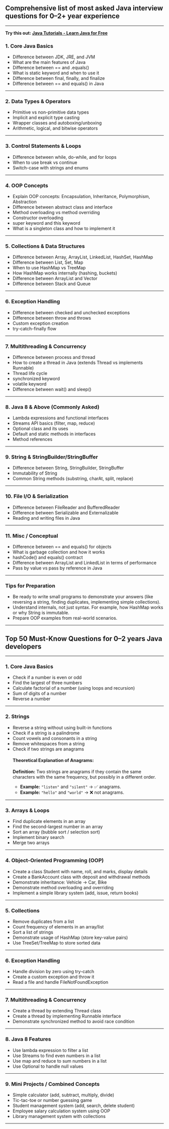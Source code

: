 <h2>Comprehensive list of most asked Java interview questions for 0–2+ year experience</h2>
<hr>

<strong>Try this out: <a href="https://takeuforward.org/java/java-tutorials-learn-java-for-free-best-resource">Java Tutorials - Learn Java for Free</a> </strong>

<h3>1. Core Java Basics</h3>
<ul>
  <li>Difference between JDK, JRE, and JVM</li>
  <li>What are the main features of Java</li>
  <li>Difference between == and .equals()</li>
  <li>What is static keyword and when to use it</li>
  <li>Difference between final, finally, and finalize</li>
  <li>Difference between == and equals() in Java</li>
</ul>
<hr>

<h3>2. Data Types & Operators</h3>
<ul>
  <li>Primitive vs non-primitive data types</li>
  <li>Implicit and explicit type casting</li>
  <li>Wrapper classes and autoboxing/unboxing</li>
  <li>Arithmetic, logical, and bitwise operators</li>
</ul>
<hr>

<h3>3. Control Statements & Loops</h3>
<ul>
  <li>Difference between while, do-while, and for loops</li>
  <li>When to use break vs continue</li>
  <li>Switch-case with strings and enums</li>
</ul>
<hr>

<h3>4. OOP Concepts</h3>
<ul>
  <li>Explain OOP concepts: Encapsulation, Inheritance, Polymorphism, Abstraction</li>
  <li>Difference between abstract class and interface</li>
  <li>Method overloading vs method overriding</li>
  <li>Constructor overloading</li>
  <li>super keyword and this keyword</li>
  <li>What is a singleton class and how to implement it</li>
</ul>
<hr>

<h3>5. Collections & Data Structures</h3>
<ul>
  <li>Difference between Array, ArrayList, LinkedList, HashSet, HashMap</li>
  <li>Difference between List, Set, Map</li>
  <li>When to use HashMap vs TreeMap</li>
  <li>How HashMap works internally (hashing, buckets)</li>
  <li>Difference between ArrayList and Vector</li>
  <li>Difference between Stack and Queue</li>
</ul>
<hr>

<h3>6. Exception Handling</h3>
<ul>
  <li>Difference between checked and unchecked exceptions</li>
  <li>Difference between throw and throws</li>
  <li>Custom exception creation</li>
  <li>try-catch-finally flow</li>
</ul>
<hr>

<h3>7. Multithreading & Concurrency</h3>
<ul>
  <li>Difference between process and thread</li>
  <li>How to create a thread in Java (extends Thread vs implements Runnable)</li>
  <li>Thread life cycle</li>
  <li>synchronized keyword</li>
  <li>volatile keyword</li>
  <li>Difference between wait() and sleep()</li>
</ul>
<hr>

<h3>8. Java 8 & Above (Commonly Asked)</h3>
<ul>
  <li>Lambda expressions and functional interfaces</li>
  <li>Streams API basics (filter, map, reduce)</li>
  <li>Optional class and its uses</li>
  <li>Default and static methods in interfaces</li>
  <li>Method references</li>
</ul>
<hr>

<h3>9. String & StringBuilder/StringBuffer</h3>
<ul>
  <li>Difference between String, StringBuilder, StringBuffer</li>
  <li>Immutability of String</li>
  <li>Common String methods (substring, charAt, split, replace)</li>
</ul>
<hr>

<h3>10. File I/O & Serialization</h3>
<ul>
  <li>Difference between FileReader and BufferedReader</li>
  <li>Difference between Serializable and Externalizable</li>
  <li>Reading and writing files in Java</li>
</ul>
<hr>

<h3>11. Misc / Conceptual</h3>
<ul>
  <li>Difference between == and equals() for objects</li>
  <li>What is garbage collection and how it works</li>
  <li>hashCode() and equals() contract</li>
  <li>Difference between ArrayList and LinkedList in terms of performance</li>
  <li>Pass by value vs pass by reference in Java</li>
</ul>
<hr>

<h3>Tips for Preparation</h3>
<ul>
  <li>Be ready to write small programs to demonstrate your answers (like reversing a string, finding duplicates, implementing simple collections).</li>
  <li>Understand internals, not just syntax. For example, how HashMap works or why String is immutable.</li>
  <li>Prepare OOP examples from real-world scenarios.</li>
</ul>
<hr>

<h2>Top 50 Must-Know Questions for 0–2 years Java developers</h2>
<hr>

<h3>1. Core Java Basics</h3>
<ul>
  <li>Check if a number is even or odd</li>
  <li>Find the largest of three numbers</li>
  <li>Calculate factorial of a number (using loops and recursion)</li>
  <li>Sum of digits of a number</li>
  <li>Reverse a number</li>
</ul>
<hr>

<h3>2. Strings</h3>
<ul>
  <li>Reverse a string without using built-in functions</li>
  <li>Check if a string is a palindrome</li>
  <li>Count vowels and consonants in a string</li>
  <li>Remove whitespaces from a string</li>
  <li>Check if two strings are anagrams</li>
  
<h4>Theoretical Explanation of Anagrams: </h4>
    
<p><strong>Definition:</strong> Two strings are anagrams if they contain the same characters with the same frequency, but possibly in a different order.</p>
 <ul>
    <li><strong>Example:</strong> <code>"listen"</code> and <code>"silent"</code> → ✅ anagrams.</li>
    <li><strong>Example:</strong> <code>"hello"</code> and <code>"world"</code> → ❌ not anagrams.</li>
</ul>
</ul>
<hr>

<h3>3. Arrays & Loops</h3>
<ul>
  <li>Find duplicate elements in an array</li>
  <li>Find the second-largest number in an array</li>
  <li>Sort an array (bubble sort / selection sort)</li>
  <li>Implement binary search</li>
  <li>Merge two arrays</li>
</ul>
<hr>

<h3>4. Object-Oriented Programming (OOP)</h3>
<ul>
  <li>Create a class Student with name, roll, and marks, display details</li>
  <li>Create a BankAccount class with deposit and withdrawal methods</li>
  <li>Demonstrate inheritance: Vehicle → Car, Bike</li>
  <li>Demonstrate method overloading and overriding</li>
  <li>Implement a simple library system (add, issue, return books)</li>
</ul>
<hr>

<h3>5. Collections</h3>
<ul>
  <li>Remove duplicates from a list</li>
  <li>Count frequency of elements in an array/list</li>
  <li>Sort a list of strings</li>
  <li>Demonstrate usage of HashMap (store key-value pairs)</li>
  <li>Use TreeSet/TreeMap to store sorted data</li>
</ul>
<hr>

<h3>6. Exception Handling</h3>
<ul>
  <li>Handle division by zero using try-catch</li>
  <li>Create a custom exception and throw it</li>
  <li>Read a file and handle FileNotFoundException</li>
</ul>
<hr>

<h3>7. Multithreading & Concurrency</h3>
<ul>
  <li>Create a thread by extending Thread class</li>
  <li>Create a thread by implementing Runnable interface</li>
  <li>Demonstrate synchronized method to avoid race condition</li>
</ul>
<hr>

<h3>8. Java 8 Features</h3>
<ul>
  <li>Use lambda expression to filter a list</li>
  <li>Use Streams to find even numbers in a list</li>
  <li>Use map and reduce to sum numbers in a list</li>
  <li>Use Optional to handle null values</li>
</ul>
<hr>

<h3>9. Mini Projects / Combined Concepts</h3>
<ul>
  <li>Simple calculator (add, subtract, multiply, divide)</li>
  <li>Tic-tac-toe or number guessing game</li>
  <li>Student management system (add, search, delete student)</li>
  <li>Employee salary calculation system using OOP</li>
  <li>Library management system with collections</li>
</ul>
<hr>
